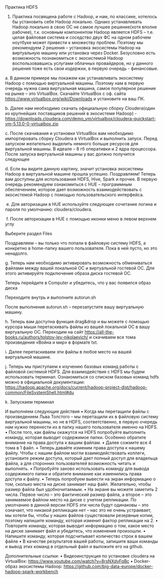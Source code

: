 Практика HDFS
 
1. Практика посвящена работе с Hadoop, и нам, по классике, хотелось бы установить себе Hadoop локально. Однако устанавливать Hadoop локально в свою ОС не самое лучшее решение(хотя вполне рабочее), т.к. основным компонентом Hadoop является HDFS – т.е. целая файловая система и соседство двух ФС на одном рабочем ноутбуке может привести к множеству проблем. Поэтому мы рекомендуем 2 решения – установка экосистемы Hadoop на виртуальную машину или установка через Docker. Безусловно есть возможность познакомиться с экосистемой Hadoop воспользовавшись услугами облачных провайдеров, но у данного решения тоже есть свои издержки, в первую очередь - финансовые.

a. В данном примере мы покажем как устанавливать экосистему Hadoop с помощью виртуальной машины. Поэтому нам в первую очередь нужна сама виртуальная машина, самое популярное решение на рынке – это VirtualBox. Скачайте VirtualBox с оф. сайта https://www.virtualbox.org/wiki/Downloads и установите на ваш ПК.

b. Далее нам необходимо скачать официальную сборку Cloudera(один из крупнейших поставщиков решений в экосистеме Hadoop) - https://downloads.cloudera.com/demo_vm/virtualbox/cloudera-quickstart-vm-5.13.0-0-virtualbox.zip

c. После скачивания и установки VirtualBox вам необходимо импортировать сборку Cloudera в VirtualBox и выполнить запуск. Перед запуском желательно выделить немного больше ресурсов для виртуальной машины. В идеале – 8 гб оперативки и 2 ядра процессора. После запуска виртуальной машины у вас должно получится следующее


d. Если вы видите данную картину, значит установка экосистемы Hadoop в виртуальной машине прошла успешно. Поздравляем! Теперь вам доступны для использования HDFS, Hive, Spark и прочее. В первую очередь рекомендуем ознакомиться с HUE – программным обеспечением, которое дает возможность взаимодействовать с экосистемой Hadoop с помощью пользовательского интерфейса.

 e. Для авторизации в HUE используйте следующее сочетание логина и пароля по умолчанию:  cloudera/cloudera.

 f. После авторизации в HUE с помощью иконки меню в левом верхнем углу 



Выберите раздел Files


Поздравляем – вы только что попали в файловую систему HDFS, а конкретно в home-папку вашего пользователя. Пока в ней пусто, но это ненадолго. 

g. Теперь нам необходимо активировать возможность обмениваться файлами между вашей локальной ОС и виртуальной гостевой ОС. Для этого активируйте подключение образа диска гостевой ОС. 


Теперь перейдите в Computer и убедитесь, что у вас появился образ диска


Переходите внутрь и выполните autorun.sh



После выполнения autorun.sh – перезапустите вашу виртуальную машину.

h. Теперь вам доступна функция drag&drop и вы можете с помощью курсора мыши перетаскивать файлы из вашей локальной ОС в вашу виртуальную ОС. Переходим на сайт https://all-the-books.ru/authors/tolstoy-lev-nikolaevich/ и скачиваем все тома произведения «Война и мир» в формате txt.

i. Далее перетаскиваем эти файлы в любое место на вашей виртуальной машине.

j. Теперь мы приступаем к изучению базовых команд работы с файловой системой HDFS. Для взаимодействия с HDFS мы будем использовать терминал. Ознакомиться со списком базовых команд hdfs можно в официальной документации: https://hadoop.apache.org/docs/current/hadoop-project-dist/hadoop-common/FileSystemShell.html#du

k. Запускаем терминал



И выполняем следующие действия
• Когда мы перетащили файлы с произведением Льва Толстого – мы перетащили их в файловую систему виртуальной машины, но не в HDFS, соответственно, в первую очередь нам нужно перенести их в папку нашего пользователя именно на HDFS.
• После того, как файлы окажутся на HDFS попробуйте выполнить команду, которая выводит содержимое папки. Особенно обратите внимание на права доступа к вашим файлам.
• Далее сожмите все 4 тома в 1 файл.
• Теперь давайте изменим права доступа к нашему файлу. Чтобы с нашим файлом могли взаимодействовать коллеги, установите режим доступа, который дает полный доступ для владельца файла, а для сторонних пользователей возможность читать и выполнять.
• Попробуйте заново использовать команду для вывода содержимого папки и обратите внимание как изменились права доступа к файлу.
• Теперь попробуем вывести на экран информацию о том, сколько места на диске занимает наш файл. Желательно, чтобы размер файла был удобночитаемым.
• На экране вы можете заметить 2 числа. Первое число – это фактический размер файла, а второе – это занимаемое файлом место на диске с учетом репликации. По умолчанию в данной версии HDFS эти числа будут одинаковы – это означает, что никакой репликации нет – нас это не очень устраивает, мы хотели бы, чтобы у наших файлов существовали резервные копии, поэтому напишите команду, которая изменит фактор репликации на 2.
• Повторите команду, которая выводит информацию о том, какое место на диске занимает файл и убедитесь, что изменения произошли.
• Напишите команду, которая подсчитывает количество строк в вашем файле
• В качестве результатов вашей работы, запишите ваши команды и вывод этих команд в отдельный файл и выложите его на github.

Дополнительные ссылки:
• Видеоинструкция по установке cloudera на VirtualBox: https://www.youtube.com/watch?v=8rsNXdvFqBc
• Docker-образ экосистемы Hadoop: https://github.com/big-data-europe/docker-hadoop-spark-workbench